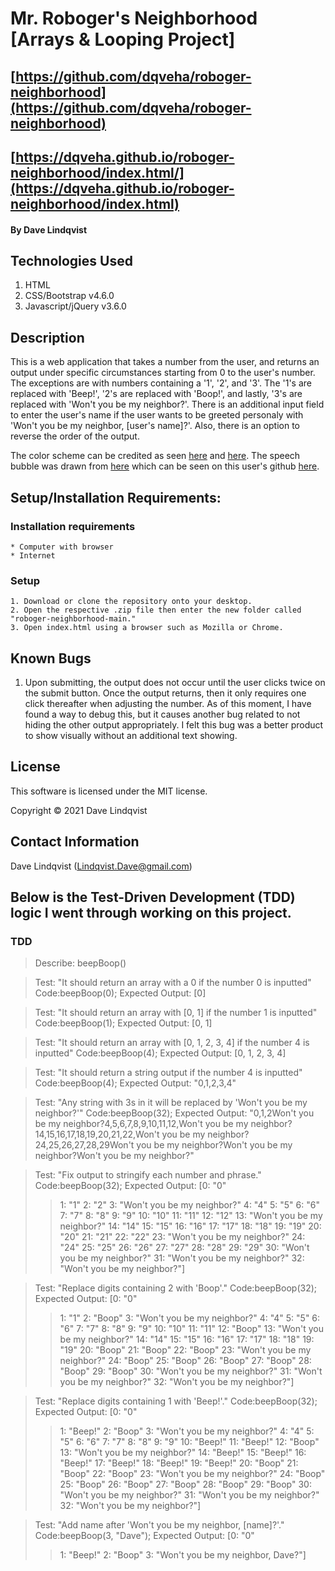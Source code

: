 # Mr. Roboger's Neighborhood [Arrays & Looping Project]

## [https://github.com/dqveha/roboger-neighborhood](https://github.com/dqveha/roboger-neighborhood)

## [https://dqveha.github.io/roboger-neighborhood/index.html/](https://dqveha.github.io/roboger-neighborhood/index.html)

#### By Dave Lindqvist

## Technologies Used

1. HTML
2. CSS/Bootstrap v4.6.0
3. Javascript/jQuery v3.6.0

## Description

This is a web application that takes a number from the user, and returns an output under specific circumstances starting from 0 to the user's number. The exceptions are with numbers containing a '1', '2', and '3'. The '1's are replaced with 'Beep!', '2's are replaced with 'Boop!', and lastly, '3's are replaced with 'Won't you be my neighbor?'. There is an additional input field to enter the user's name if the user wants to be greeted personaly with 'Won't you be my neighbor, [user's name]?'. Also, there is an option to reverse the order of the output.

The color scheme can be credited as seen [here](https://www.color-hex.com/color-palette/32660) and [here](https://github.com/Henryjean/Rogers-Cardigans/blob/master/Charts/BarChart.png). The speech bubble was drawn from [here](https://projects.verou.me/bubbly/) which can be seen on this user's github [here](https://github.com/LeaVerou/bubbly).

## Setup/Installation Requirements:

### Installation requirements

    * Computer with browser
    * Internet

### Setup

    1. Download or clone the repository onto your desktop.
    2. Open the respective .zip file then enter the new folder called "roboger-neighborhood-main."
    3. Open index.html using a browser such as Mozilla or Chrome.

## Known Bugs

1. Upon submitting, the output does not occur until the user clicks twice on the submit button. Once the output returns, then it only requires one click thereafter when adjusting the number. As of this moment, I have found a way to debug this, but it causes another bug related to not hiding the other output appropriately. I felt this bug was a better product to show visually without an additional text showing.

## License

This software is licensed under the MIT license.

Copyright © 2021 Dave Lindqvist

## Contact Information

Dave Lindqvist (Lindqvist.Dave@gmail.com)

## Below is the Test-Driven Development (TDD) logic I went through working on this project.

### TDD

> Describe: beepBoop()

> Test: "It should return an array with a 0 if the number 0 is inputted"
> Code:beepBoop(0);
> Expected Output: [0]

> Test: "It should return an array with [0, 1] if the number 1 is inputted"
> Code:beepBoop(1);
> Expected Output: [0, 1]

> Test: "It should return an array with [0, 1, 2, 3, 4] if the number 4 is inputted"
> Code:beepBoop(4);
> Expected Output: [0, 1, 2, 3, 4]

> Test: "It should return a string output if the number 4 is inputted"
> Code:beepBoop(4);
> Expected Output: "0,1,2,3,4"

> Test: "Any string with 3s in it will be replaced by 'Won't you be my neighbor?'"
> Code:beepBoop(32);
> Expected Output: "0,1,2Won't you be my neighbor?4,5,6,7,8,9,10,11,12,Won't you be my neighbor?14,15,16,17,18,19,20,21,22,Won't you be my neighbor?24,25,26,27,28,29Won't you be my neighbor?Won't you be my neighbor?Won't you be my neighbor?"

> Test: "Fix output to stringify each number and phrase."
> Code:beepBoop(32);
> Expected Output:
> [0: "0"
>
> > 1: "1"
> > 2: "2"
> > 3: "Won't you be my neighbor?"
> > 4: "4"
> > 5: "5"
> > 6: "6"
> > 7: "7"
> > 8: "8"
> > 9: "9"
> > 10: "10"
> > 11: "11"
> > 12: "12"
> > 13: "Won't you be my neighbor?"
> > 14: "14"
> > 15: "15"
> > 16: "16"
> > 17: "17"
> > 18: "18"
> > 19: "19"
> > 20: "20"
> > 21: "21"
> > 22: "22"
> > 23: "Won't you be my neighbor?"
> > 24: "24"
> > 25: "25"
> > 26: "26"
> > 27: "27"
> > 28: "28"
> > 29: "29"
> > 30: "Won't you be my neighbor?"
> > 31: "Won't you be my neighbor?"
> > 32: "Won't you be my neighbor?"]

> Test: "Replace digits containing 2 with 'Boop'."
> Code:beepBoop(32);
> Expected Output:
> [0: "0"
>
> > 1: "1"
> > 2: "Boop"
> > 3: "Won't you be my neighbor?"
> > 4: "4"
> > 5: "5"
> > 6: "6"
> > 7: "7"
> > 8: "8"
> > 9: "9"
> > 10: "10"
> > 11: "11"
> > 12: "Boop"
> > 13: "Won't you be my neighbor?"
> > 14: "14"
> > 15: "15"
> > 16: "16"
> > 17: "17"
> > 18: "18"
> > 19: "19"
> > 20: "Boop"
> > 21: "Boop"
> > 22: "Boop"
> > 23: "Won't you be my neighbor?"
> > 24: "Boop"
> > 25: "Boop"
> > 26: "Boop"
> > 27: "Boop"
> > 28: "Boop"
> > 29: "Boop"
> > 30: "Won't you be my neighbor?"
> > 31: "Won't you be my neighbor?"
> > 32: "Won't you be my neighbor?"]

> Test: "Replace digits containing 1 with 'Beep!'."
> Code:beepBoop(32);
> Expected Output:
> [0: "0"
>
> > 1: "Beep!"
> > 2: "Boop"
> > 3: "Won't you be my neighbor?"
> > 4: "4"
> > 5: "5"
> > 6: "6"
> > 7: "7"
> > 8: "8"
> > 9: "9"
> > 10: "Beep!"
> > 11: "Beep!"
> > 12: "Boop"
> > 13: "Won't you be my neighbor?"
> > 14: "Beep!"
> > 15: "Beep!"
> > 16: "Beep!"
> > 17: "Beep!"
> > 18: "Beep!"
> > 19: "Beep!"
> > 20: "Boop"
> > 21: "Boop"
> > 22: "Boop"
> > 23: "Won't you be my neighbor?"
> > 24: "Boop"
> > 25: "Boop"
> > 26: "Boop"
> > 27: "Boop"
> > 28: "Boop"
> > 29: "Boop"
> > 30: "Won't you be my neighbor?"
> > 31: "Won't you be my neighbor?"
> > 32: "Won't you be my neighbor?"]

> Test: "Add name after 'Won't you be my neighbor, [name]?'."
> Code:beepBoop(3, "Dave");
> Expected Output:
> [0: "0"
>
> > 1: "Beep!"
> > 2: "Boop"
> > 3: "Won't you be my neighbor, Dave?"]
